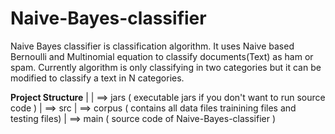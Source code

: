 # Naive-Bayes-classifier
Naive Bayes classifier is classification algorithm. It uses Naive based Bernoulli and Multinomial equation to classify documents(Text) as ham or spam.  Currently algorithm is only classifying in two categories but it can be modified to  classify a text in N categories.

<b>Project Structure</b>
      |
      |
      ==> jars ( executable jars if you don't want to run source code )
      |
      ==> src
           |
           ==> corpus ( contains all data files trainining files and testing files)
           |
           ==> main ( source code of Naive-Bayes-classifier )
